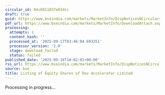 ```yaml
---
circular_id: 04c6011837e03dcc
draft: true
guid: https://www.bseindia.com/markets/MarketInfo/DispNoticesNCirculars.aspx?Noticeid={80BF9A34-C440-454D-883E-24E95FBC946C}&noticeno=20250916-20&dt=09/16/2025&icount=20&totcount=79&flag=0
pdf_url: https://www.bseindia.com/markets/MarketInfo/DownloadAttach.aspx?id=20250916-20&attachedId=
processing:
  attempts: 1
  content_hash: ''
  processed_at: '2025-09-17T03:46:04.693251'
  processor_version: '2.0'
  stage: download_failed
  status: failed
published_date: '2025-09-16T10:02:01+00:00'
rss_url: https://www.bseindia.com/markets/MarketInfo/DispNoticesNCirculars.aspx?Noticeid={80BF9A34-C440-454D-883E-24E95FBC946C}&noticeno=20250916-20&dt=09/16/2025&icount=20&totcount=79&flag=0
source: bse
title: Listing of Equity Shares of Dev Accelerator Limited
---
```


Processing in progress...